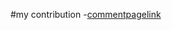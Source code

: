 #my contribution
-[commentpagelink](https://github.com/zuri-training/My-Debtors-Project-Team33/issues/33#issue-1332268513)
